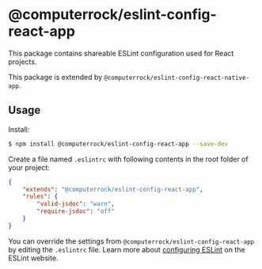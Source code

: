 # @computerrock/eslint-config-react-app

This package contains shareable ESLint configuration used for React projects.

This package is extended by `@computerrock/eslint-config-react-native-app`.


## Usage

Install:

```sh
$ npm install @computerrock/eslint-config-react-app --save-dev
```

Create a file named `.eslintrc` with following contents in the root folder of your project:

```json
{
    "extends": "@computerrock/eslint-config-react-app",
    "rules": {
        "valid-jsdoc": "warn",
        "require-jsdoc": "off"
    }
}
```

You can override the settings from `@computerrock/eslint-config-react-app` by editing the `.eslintrc` file. Learn more 
about [configuring ESLint](http://eslint.org/docs/user-guide/configuring) on the ESLint website.
